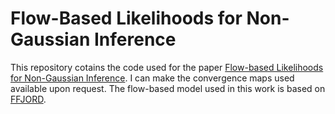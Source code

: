 # Flow-Based Likelihoods for Non-Gaussian Inference


This repository cotains the code used for the paper [Flow-based Likelihoods for Non-Gaussian Inference](https://arxiv.org/abs/2007.05535). I can make the convergence maps used available upon request. The flow-based model used in this work is based on [FFJORD](https://github.com/rtqichen/ffjord). 




